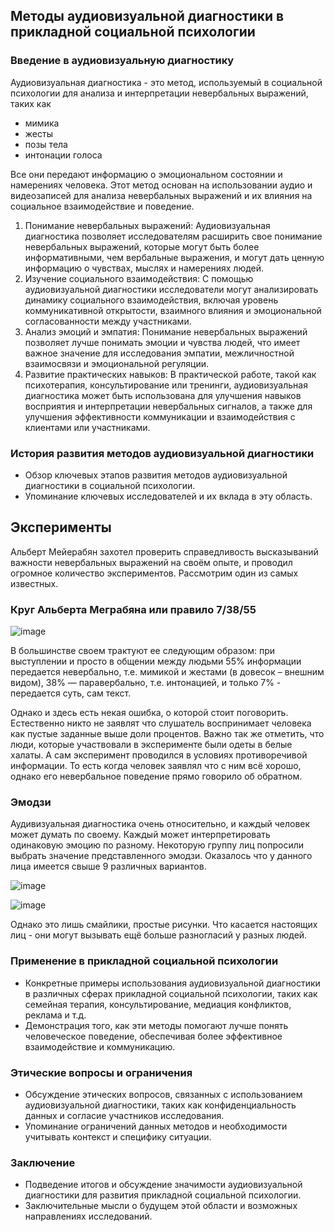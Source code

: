 ## Методы аудиовизуальной диагностики в прикладной социальной психологии
### Введение в аудиовизуальную диагностику
Аудиовизуальная диагностика - это метод, используемый в социальной психологии для анализа и интерпретации невербальных выражений, таких как
- мимика
- жесты
- позы тела
- интонации голоса

Все они передают информацию о эмоциональном состоянии и намерениях человека. Этот метод основан на использовании аудио и видеозаписей для анализа невербальных выражений и их влияния на социальное взаимодействие и поведение.

1. Понимание невербальных выражений: Аудиовизуальная диагностика позволяет исследователям расширить свое понимание невербальных выражений, которые могут быть более информативными, чем вербальные выражения, и могут дать ценную информацию о чувствах, мыслях и намерениях людей.
2. Изучение социального взаимодействия: С помощью аудиовизуальной диагностики исследователи могут анализировать динамику социального взаимодействия, включая уровень коммуникативной открытости, взаимного влияния и эмоциональной согласованности между участниками.
3. Анализ эмоций и эмпатия: Понимание невербальных выражений позволяет лучше понимать эмоции и чувства людей, что имеет важное значение для исследования эмпатии, межличностной взаимосвязи и эмоциональной регуляции.
4. Развитие практических навыков: В практической работе, такой как психотерапия, консультирование или тренинги, аудиовизуальная диагностика может быть использована для улучшения навыков восприятия и интерпретации невербальных сигналов, а также для улучшения эффективности коммуникации и взаимодействия с клиентами или участниками.

### История развития методов аудиовизуальной диагностики
- Обзор ключевых этапов развития методов аудиовизуальной диагностики в социальной психологии.
- Упоминание ключевых исследователей и их вклада в эту область.

## Эксперименты
Альберт Мейерабян захотел проверить справедливость высказываний важности невербальных выражений на своём опыте, и проводил огромное количество экспериментов. Рассмотрим один из самых известных.

### Круг Альберта Меграбяна или правило 7/38/55
![image](https://github.com/mir4sem/psychology/assets/70198995/312d79f0-8d22-4d01-a997-1d272dfa0f27)

В большинстве своем трактуют ее следующим образом: при выступлении и просто в общении между людьми 55% информации передается невербально, т.е. мимикой и жестами (в довесок – внешним видом), 38% — паравербально, т.е. интонацией, и только 7% - передается суть, сам текст.

Однако и здесь есть некая ошибка, о которой стоит поговорить. Естественно никто не заявлят что слушатель воспринимает человека как пустые заданные выше доли процентов. Важно так же отметить, что люди, которые участвовали в эксперименте были одеты в белые халаты. А сам эксперимент проводился в условиях противоречивой информации. То есть когда человек заявлял что с ним всё хорошо, однако его невербальное поведение прямо говорило об обратном.

### Эмодзи 
Аудивизуальная диагностика очень относительно, и каждый человек может думать по своему. Каждый может интерпретировать одинаковую эмоцию по разному. Некоторую группу лиц попросили выбрать значение представленного эмодзи. Оказалось что у данного лица имеется свыше 9 различных вариантов.

![image](https://github.com/mir4sem/psychology/assets/70198995/101a1a8f-34ee-4014-8271-5616ee905fd8)

![image](https://github.com/mir4sem/psychology/assets/70198995/47ec378f-3f1a-478d-a830-aa077e3a5c0d)

Однако это лишь смайлики, простые рисунки. Что касается настоящих лиц - они могут вызывать ещё больше разногласий у разных людей.

### Применение в прикладной социальной психологии
- Конкретные примеры использования аудиовизуальной диагностики в различных сферах прикладной социальной психологии, таких как семейная терапия, консультирование, медиация конфликтов, реклама и т.д.
- Демонстрация того, как эти методы помогают лучше понять человеческое поведение, обеспечивая более эффективное взаимодействие и коммуникацию.

### Этические вопросы и ограничения
- Обсуждение этических вопросов, связанных с использованием аудиовизуальной диагностики, таких как конфиденциальность данных и согласие участников исследования.
- Упоминание ограничений данных методов и необходимости учитывать контекст и специфику ситуации.

### Заключение
- Подведение итогов и обсуждение значимости аудиовизуальной диагностики для развития прикладной социальной психологии.
- Заключительные мысли о будущем этой области и возможных направлениях исследований.
